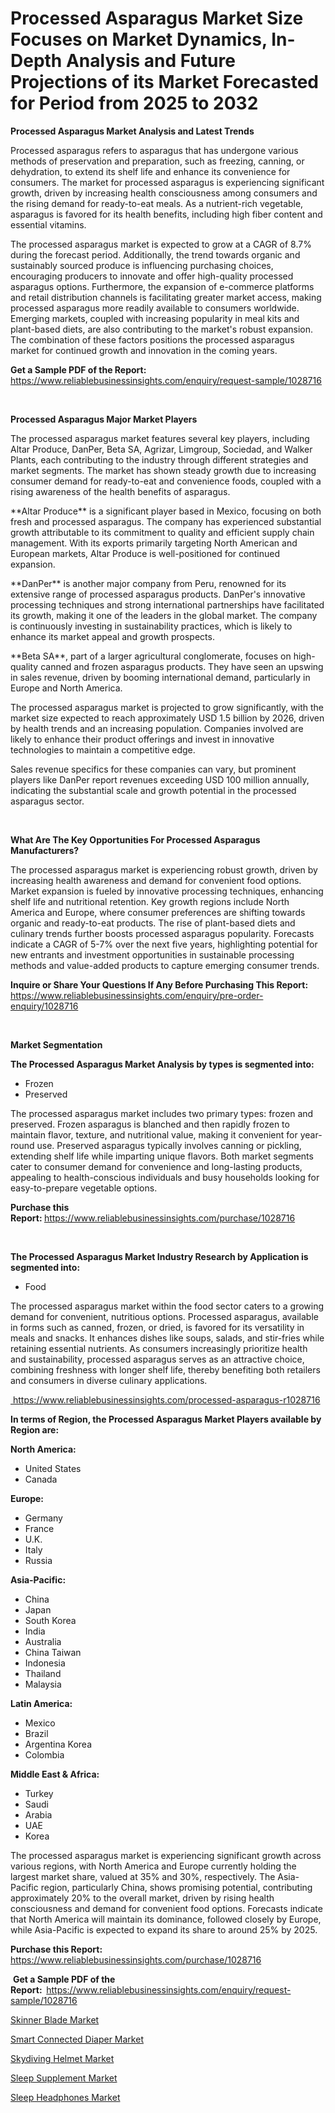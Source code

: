 <p><h1>Processed Asparagus Market Size Focuses on Market Dynamics, In-Depth Analysis and Future Projections of its Market Forecasted for Period from 2025 to 2032</h1></p><p><strong>Processed Asparagus Market Analysis and Latest Trends</strong></p>
<p><p>Processed asparagus refers to asparagus that has undergone various methods of preservation and preparation, such as freezing, canning, or dehydration, to extend its shelf life and enhance its convenience for consumers. The market for processed asparagus is experiencing significant growth, driven by increasing health consciousness among consumers and the rising demand for ready-to-eat meals. As a nutrient-rich vegetable, asparagus is favored for its health benefits, including high fiber content and essential vitamins.</p><p>The processed asparagus market is expected to grow at a CAGR of 8.7% during the forecast period. Additionally, the trend towards organic and sustainably sourced produce is influencing purchasing choices, encouraging producers to innovate and offer high-quality processed asparagus options. Furthermore, the expansion of e-commerce platforms and retail distribution channels is facilitating greater market access, making processed asparagus more readily available to consumers worldwide. Emerging markets, coupled with increasing popularity in meal kits and plant-based diets, are also contributing to the market's robust expansion. The combination of these factors positions the processed asparagus market for continued growth and innovation in the coming years.</p></p>
<p><strong>Get a Sample PDF of the Report:&nbsp;</strong> <a href="https://www.reliablebusinessinsights.com/enquiry/request-sample/1028716?utm_campaign=62&utm_medium=2&utm_source=Github&utm_content=ia&utm_term=21032025&utm_id=processed-asparagus">https://www.reliablebusinessinsights.com/enquiry/request-sample/1028716</a></p>
<p>&nbsp;</p>
<p><strong>Processed Asparagus Major Market Players</strong></p>
<p><p>The processed asparagus market features several key players, including Altar Produce, DanPer, Beta SA, Agrizar, Limgroup, Sociedad, and Walker Plants, each contributing to the industry through different strategies and market segments. The market has shown steady growth due to increasing consumer demand for ready-to-eat and convenience foods, coupled with a rising awareness of the health benefits of asparagus.</p><p>**Altar Produce** is a significant player based in Mexico, focusing on both fresh and processed asparagus. The company has experienced substantial growth attributable to its commitment to quality and efficient supply chain management. With its exports primarily targeting North American and European markets, Altar Produce is well-positioned for continued expansion.</p><p>**DanPer** is another major company from Peru, renowned for its extensive range of processed asparagus products. DanPer's innovative processing techniques and strong international partnerships have facilitated its growth, making it one of the leaders in the global market. The company is continuously investing in sustainability practices, which is likely to enhance its market appeal and growth prospects.</p><p>**Beta SA**, part of a larger agricultural conglomerate, focuses on high-quality canned and frozen asparagus products. They have seen an upswing in sales revenue, driven by booming international demand, particularly in Europe and North America.</p><p>The processed asparagus market is projected to grow significantly, with the market size expected to reach approximately USD 1.5 billion by 2026, driven by health trends and an increasing population. Companies involved are likely to enhance their product offerings and invest in innovative technologies to maintain a competitive edge.</p><p>Sales revenue specifics for these companies can vary, but prominent players like DanPer report revenues exceeding USD 100 million annually, indicating the substantial scale and growth potential in the processed asparagus sector.</p></p>
<p>&nbsp;</p>
<p><strong>What Are The Key Opportunities For Processed Asparagus Manufacturers?</strong></p>
<p><p>The processed asparagus market is experiencing robust growth, driven by increasing health awareness and demand for convenient food options. Market expansion is fueled by innovative processing techniques, enhancing shelf life and nutritional retention. Key growth regions include North America and Europe, where consumer preferences are shifting towards organic and ready-to-eat products. The rise of plant-based diets and culinary trends further boosts processed asparagus popularity. Forecasts indicate a CAGR of 5-7% over the next five years, highlighting potential for new entrants and investment opportunities in sustainable processing methods and value-added products to capture emerging consumer trends.</p></p>
<p><strong>Inquire or Share Your Questions If Any Before Purchasing This Report:</strong> <a href="https://www.reliablebusinessinsights.com/enquiry/pre-order-enquiry/1028716?utm_campaign=62&utm_medium=2&utm_source=Github&utm_content=ia&utm_term=21032025&utm_id=processed-asparagus">https://www.reliablebusinessinsights.com/enquiry/pre-order-enquiry/1028716</a></p>
<p>&nbsp;</p>
<p><strong>Market Segmentation</strong></p>
<p><strong>The Processed Asparagus Market Analysis by types is segmented into:</strong></p>
<p><ul><li>Frozen</li><li>Preserved</li></ul></p>
<p><p>The processed asparagus market includes two primary types: frozen and preserved. Frozen asparagus is blanched and then rapidly frozen to maintain flavor, texture, and nutritional value, making it convenient for year-round use. Preserved asparagus typically involves canning or pickling, extending shelf life while imparting unique flavors. Both market segments cater to consumer demand for convenience and long-lasting products, appealing to health-conscious individuals and busy households looking for easy-to-prepare vegetable options.</p></p>
<p><strong>Purchase this Report:&nbsp;</strong><a href="https://www.reliablebusinessinsights.com/purchase/1028716?utm_campaign=62&utm_medium=2&utm_source=Github&utm_content=ia&utm_term=21032025&utm_id=processed-asparagus">https://www.reliablebusinessinsights.com/purchase/1028716</a></p>
<p>&nbsp;</p>
<p><strong>The Processed Asparagus Market Industry Research by Application is segmented into:</strong></p>
<p><ul><li>Food</li></ul></p>
<p><p>The processed asparagus market within the food sector caters to a growing demand for convenient, nutritious options. Processed asparagus, available in forms such as canned, frozen, or dried, is favored for its versatility in meals and snacks. It enhances dishes like soups, salads, and stir-fries while retaining essential nutrients. As consumers increasingly prioritize health and sustainability, processed asparagus serves as an attractive choice, combining freshness with longer shelf life, thereby benefiting both retailers and consumers in diverse culinary applications.</p></p>
<p><a href="https://www.reliablebusinessinsights.com/processed-asparagus-r1028716?utm_campaign=62&utm_medium=2&utm_source=Github&utm_content=ia&utm_term=21032025&utm_id=processed-asparagus">&nbsp;https://www.reliablebusinessinsights.com/processed-asparagus-r1028716</a></p>
<p><strong>In terms of Region, the Processed Asparagus Market Players available by Region are:</strong></p>
<p>
    <p> <strong> North America: </strong>
        <ul>
            <li>United States</li>
            <li>Canada</li>
        </ul>
        </p> 
    <p> <strong> Europe: </strong>
        <ul>
            <li>Germany</li>
            <li>France</li>
            <li>U.K.</li>
            <li>Italy</li>
            <li>Russia</li>
        </ul>
        </p> 
    <p> <strong> Asia-Pacific: </strong>
        <ul>
            <li>China</li>
            <li>Japan</li>
            <li>South Korea</li>
            <li>India</li>
            <li>Australia</li>
            <li>China Taiwan</li>
            <li>Indonesia</li>
            <li>Thailand</li>
            <li>Malaysia</li>
        </ul>
        </p> 
    <p> <strong> Latin America: </strong>
        <ul>
            <li>Mexico</li>
            <li>Brazil</li>
            <li>Argentina Korea</li>
            <li>Colombia</li>
        </ul>
        </p> 
    <p> <strong> Middle East & Africa: </strong>
        <ul>
            <li>Turkey</li>
            <li>Saudi</li>
            <li>Arabia</li>
            <li>UAE</li>
            <li>Korea</li>
        </ul>
    </p>
    </p>
<p><p>The processed asparagus market is experiencing significant growth across various regions, with North America and Europe currently holding the largest market share, valued at 35% and 30%, respectively. The Asia-Pacific region, particularly China, shows promising potential, contributing approximately 20% to the overall market, driven by rising health consciousness and demand for convenient food options. Forecasts indicate that North America will maintain its dominance, followed closely by Europe, while Asia-Pacific is expected to expand its share to around 25% by 2025.</p></p>
<p><strong>Purchase this Report: </strong><a href="https://www.reliablebusinessinsights.com/purchase/1028716?utm_campaign=62&utm_medium=2&utm_source=Github&utm_content=ia&utm_term=21032025&utm_id=processed-asparagus">https://www.reliablebusinessinsights.com/purchase/1028716</a></p>
<p>&nbsp;<strong>Get a Sample PDF of the Report:&nbsp;&nbsp;</strong><a href="https://www.reliablebusinessinsights.com/enquiry/request-sample/1028716?utm_campaign=62&utm_medium=2&utm_source=Github&utm_content=ia&utm_term=21032025&utm_id=processed-asparagus">https://www.reliablebusinessinsights.com/enquiry/request-sample/1028716</a></p>
<p><strong></strong></p>
<p><p><a href="https://github.com/shrebasokib/Market-Research-Report-List-1/blob/main/skinner-blade-market.md?utm_campaign=62&utm_medium=2&utm_source=Github&utm_content=ia&utm_term=21032025&utm_id=processed-asparagus">Skinner Blade Market</a></p><p><a href="https://github.com/lugnabirue/Market-Research-Report-List-1/blob/main/smart-connected-diaper-market.md?utm_campaign=62&utm_medium=2&utm_source=Github&utm_content=ia&utm_term=21032025&utm_id=processed-asparagus">Smart Connected Diaper Market</a></p><p><a href="https://github.com/maseykokosq1/Market-Research-Report-List-1/blob/main/skydiving-helmet-market.md?utm_campaign=62&utm_medium=2&utm_source=Github&utm_content=ia&utm_term=21032025&utm_id=processed-asparagus">Skydiving Helmet Market</a></p><p><a href="https://github.com/braisykhwezi/Market-Research-Report-List-1/blob/main/sleep-supplement-market.md?utm_campaign=62&utm_medium=2&utm_source=Github&utm_content=ia&utm_term=21032025&utm_id=processed-asparagus">Sleep Supplement Market</a></p><p><a href="https://github.com/marteionun0/Market-Research-Report-List-1/blob/main/sleep-headphones-market.md?utm_campaign=62&utm_medium=2&utm_source=Github&utm_content=ia&utm_term=21032025&utm_id=processed-asparagus">Sleep Headphones Market</a></p></p>